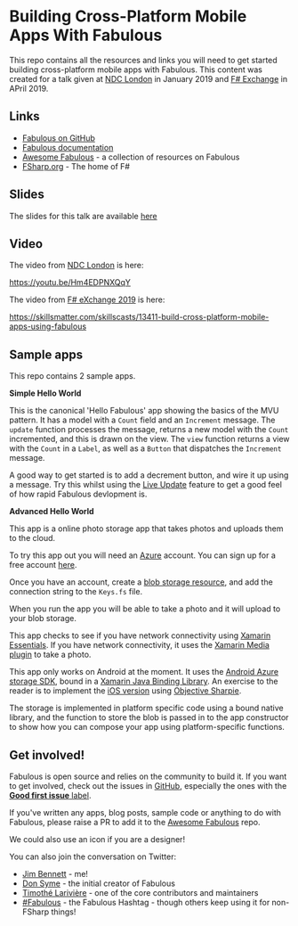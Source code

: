 # Building Cross-Platform Mobile Apps With Fabulous

This repo contains all the resources and links you will need to get started building cross-platform mobile apps with Fabulous. This content was created for a talk given at [NDC London](https://ndc-london.com) in January 2019 and [F# Exchange](https://skillsmatter.com/conferences/10869-f-sharp-exchange-2019) in APril 2019.

## Links

* [Fabulous on GitHub](https://github.com/fsprojects/Fabulous)
* [Fabulous documentation](https://fsprojects.github.io/Fabulous/)
* [Awesome Fabulous](https://github.com/jimbobbennett/Awesome-Fabulous) - a collection of resources on Fabulous
* [FSharp.org](https://fsharp.org) - The home of F#

## Slides

The slides for this talk are available [here](./Slides.pdf)

## Video

The video from [NDC London](https://ndc-london.com) is here:

https://youtu.be/Hm4EDPNXQqY

The video from [F# eXchange 2019](https://skillsmatter.com/conferences/10869-f-sharp-exchange-2019) is here:

https://skillsmatter.com/skillscasts/13411-build-cross-platform-mobile-apps-using-fabulous

## Sample apps

This repo contains 2 sample apps.

**Simple Hello World**

This is the canonical 'Hello Fabulous' app showing the basics of the MVU pattern. It has a model with a `Count` field and an `Increment` message. The `update` function processes the message, returns a new model with the `Count` incremented, and this is drawn on the view. The `view` function returns a view with the `Count` in a `Label`, as well as a `Button` that dispatches the `Increment` message.

A good way to get started is to add a decrement button, and wire it up using a message. Try this whilst using the [Live Update](https://fsprojects.github.io/Fabulous/tools.html) feature to get a good feel of how rapid Fabulous devlopment is.

**Advanced Hello World**

This app is a online photo storage app that takes photos and uploads them to the cloud.

To try this app out you will need an [Azure](https://azure.microsoft.com/?WT.mc_id=academic-0000-jabenn) account. You can sign up for a free account [here](https://azure.microsoft.com/Free/?WT.mc_id=academic-0000-jabenn).

Once you have an account, create a [blob storage resource](https://docs.microsoft.com/azure/storage/common/storage-quickstart-create-account?WT.mc_id=academic-0000-jabenn), and add the connection string to the `Keys.fs` file.

When you run the app you will be able to take a photo and it will upload to your blob storage.

This app checks to see if you have network connectivity using [Xamarin Essentials](https://docs.microsoft.com/xamarin/essentials/?WT.mc_id=academic-0000-jabenn). If you have network connectivity, it uses the [Xamarin Media plugin](https://github.com/jamesmontemagno/MediaPlugin) to take a photo.

This app only works on Android at the moment. It uses the [Android Azure storage SDK](https://github.com/Azure/azure-storage-android), bound in a [Xamarin Java Binding Library](https://docs.microsoft.com/xamarin/android/platform/binding-java-library/binding-an-aar/?WT.mc_id=academic-0000-jabenn). An exercise to the reader is to implement the [iOS version](https://github.com/Azure/azure-storage-ios) using [Objective Sharpie](https://docs.microsoft.com/xamarin/cross-platform/macios/binding/objective-sharpie/?WT.mc_id=academic-0000-jabenn).

The storage is implemented in platform specific code using a bound native library, and the function to store the blob is passed in to the app constructor to show how you can compose your app using platform-specific functions.

## Get involved!

Fabulous is open source and relies on the community to build it. If you want to get involved, check out the issues in [GitHub](https://github.com/fsprojects/Fabulous/issues), especially the ones with the [**Good first issue** label](https://github.com/fsprojects/Fabulous/issues?q=is%3Aissue+is%3Aopen+label%3A%22good+first+issue%22).

If you've written any apps, blog posts, sample code or anything to do with Fabulous, please raise a PR to add it to the [Awesome Fabulous](https://github.com/jimbobbennett/Awesome-Fabulous) repo.

We could also use an icon if you are a designer!

You can also join the conversation on Twitter:

* [Jim Bennett](https://twitter.com/jimbobbennett) - me!
* [Don Syme](https://twitter.com/dsyme) - the initial creator of Fabulous
* [Timothé Larivière](https://twitter.com/Tim_Lariviere) - one of the core contributors and maintainers
* [#Fabulous](https://twitter.com/hashtag/Fabulous?src=hash) - the Fabulous Hashtag - though others keep using it for non-FSharp things!
